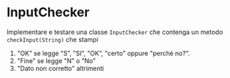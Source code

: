 # InputChecker

Implementare e testare una classe `InputChecker` che contenga un metodo `checkInput(String)` che stampi

1. "OK” se legge "S”, ”SI”, "OK”, "certo” oppure "perchè no?”.
2. "Fine” se legge "N” o "No”
3. "Dato non corretto" altrimenti
